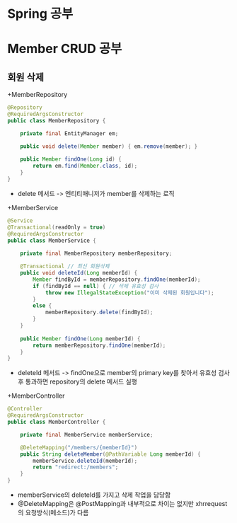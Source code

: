 # Spring 공부

# Member CRUD 공부

## 회원 삭제

+MemberRepository
````java
@Repository
@RequiredArgsConstructor
public class MemberRepository {

    private final EntityManager em;

    public void delete(Member member) { em.remove(member); }
    
    public Member findOne(Long id) {
        return em.find(Member.class, id);
    }
}
````
 + delete 메서드 -> 엔티티매니저가 member를 삭제하는 로직

+MemberService
````java
@Service
@Transactional(readOnly = true)
@RequiredArgsConstructor
public class MemberService {
    
    private final MemberRepository memberRepository;

    @Transactional // 최신 회원삭제
    public void deleteId(Long memberId) {
        Member findById = memberRepository.findOne(memberId);
        if (findById == null) { // 삭제 유효성 검사
            throw new IllegalStateException("이미 삭제된 회원입니다");
        }
        else {
            memberRepository.delete(findById);
        }
    }
    
    public Member findOne(Long memberId) {
        return memberRepository.findOne(memberId);
    }
}
````
 + deleteId 메서드 -> findOne으로 member의 primary key를 찾아서 유효성 검사 후 통과하면 repository의 delete 메서드 실행

+MemberController
````java
@Controller
@RequiredArgsConstructor
public class MemberController {

    private final MemberService memberService;

    @DeleteMapping("/members/{memberId}")
    public String deleteMember(@PathVariable Long memberId) {
        memberService.deleteId(memberId);
        return "redirect:/members";
    }
}
````
 + memberService의 deleteId를 가지고 삭제 작업을 담당함
 + @DeleteMapping은 @PostMapping과 내부적으로 차이는 없지만 xhrrequest의 요청방식(메소드)가 다름 
